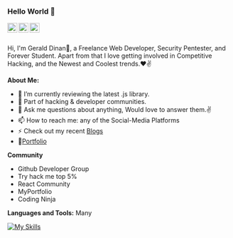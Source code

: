 





### Hello World 👋 



<a href="https://twitter.com/zapboy216">
<img align="left" alt="gerald dinan | Twitter" width="22px" src="https://cdn.jsdelivr.net/npm/simple-icons@v3/icons/twitter.svg" />
</a>
<a href="https://www.linkedin.com/in/gerald-dinan-00761121b/">
<img align="left" alt="gerald dinan" width="22px" src="https://cdn.jsdelivr.net/npm/simple-icons@v3/icons/linkedin.svg" />
</a>
<a href="https://medium.com/@zapboy216">
<img align="left" alt="gerald dinan" width="22px" src="https://cdn.jsdelivr.net/npm/simple-icons@v3/icons/medium.svg" />

</a>
<br />

<br />

Hi, I'm Gerald Dinan🙌, a Freelance Web Developer, Security Pentester, and Forever Student. Apart from that I love getting involved in Competitive Hacking, and the Newest and Coolest trends.❤✌

**About Me:**

- 🌱 I’m currently reviewing the latest .js library.
- 👯 Part of hacking & developer communities.
- 💬 Ask me questions about anything, Would love to answer them.✌
- 📫 How to reach me: any of the Social-Media Platforms
- ⚡ Check out my recent [Blogs](https://medium.com/@szapboy216)
- 📝[Portfolio](https://zapboy216.github.io/portfolio/)




**Community**
- Github Developer Group
- Try hack me top 5%
- React Community
- MyPortfolio
- Coding Ninja

**Languages and Tools:**
Many





[![My Skills](https://skillicons.dev/icons?i=react,nextjs,js,html,css,bootstrap,vercel,materialui,netlify,tailwind,ai,d3,ps,cloudflare,firebase,bash,codepen,gulp,vscode,discord,twitter,github&perline=22)](https://skillicons.dev)
